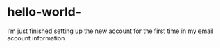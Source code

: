 # hello-world-
I’m just finished setting up the new account for the first time in my email account information 
